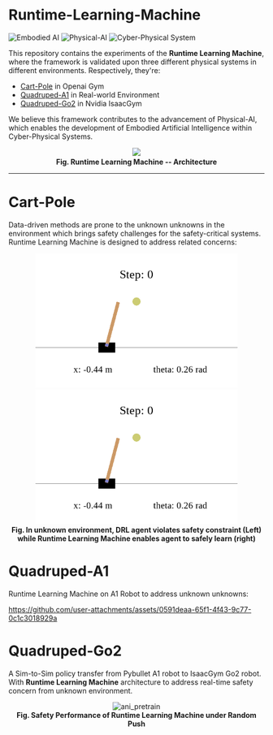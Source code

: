 # Runtime-Learning-Machine

![Embodied AI](https://img.shields.io/badge/Embodied%20AI-robot_intelligent-lightgray?style=flat-square&logo=robotframework)
![Physical-AI](https://img.shields.io/badge/Physics--AI-physical--model--guided-yellow?style=flat-square&logo=scikitlearn)
![Cyber-Physical System](https://img.shields.io/badge/Cyber--Physical%20System-CPS-blue?style=flat-square&logo=cloudsmith)


This repository contains the experiments of the **Runtime Learning Machine**, where the framework is validated upon
three different physical systems in different environments. Respectively, they're:

* [Cart-Pole](./cartpole/) in Openai Gym
* [Quadruped-A1](./quadruped-a1/) in Real-world Environment
* [Quadruped-Go2](./quadruped-go2/) in Nvidia IsaacGym

We believe this framework contributes to the advancement of Physical-AI, which enables the development of Embodied
Artificial Intelligence within Cyber-Physical Systems.

[//]: # (![Image]&#40;https://github.com/user-attachments/assets/0b6c1b53-0b05-47a6-aaee-3fe4acbd0501&#41;)

<p align="center">
 <img src="https://github.com/user-attachments/assets/0b6c1b53-0b05-47a6-aaee-3fe4acbd0501"/> 
 <br><b>Fig. Runtime Learning Machine -- Architecture</b>
</p>

---

# Cart-Pole

Data-driven methods are prone to the unknown unknowns in the environment which brings safety challenges for the
safety-critical systems. Runtime Learning Machine is designed to address related concerns:

<p align="center">
 <img src="./cartpole/docs/no-rlm.gif" height="265" alt="no-rlm"/>
 <img src="./cartpole/docs/rlm.gif" height="265" alt="rlm"/>
 <br><b>Fig. In unknown environment, DRL agent violates safety constraint (Left) while Runtime Learning Machine enables 
agent to safely learn (right)</b>
</p>

# Quadruped-A1

Runtime Learning Machine on A1 Robot to address unknown unknowns:

https://github.com/user-attachments/assets/0591deaa-65f1-4f43-9c77-0c1c3018929a

# Quadruped-Go2

A Sim-to-Sim policy transfer from Pybullet A1 robot to IsaacGym Go2 robot. With **Runtime Learning Machine**
architecture to address real-time safety concern from unknown environment.

<p align="center">
 <img src="./quadruped-go2/docs/rlm_go2_push.gif" height="450" alt="ani_pretrain"/> 
 <br><b>Fig. Safety Performance of Runtime Learning Machine under Random Push</b>
</p>

[//]: # (# Citation)

